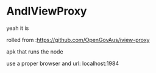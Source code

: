 # AndIViewProxy
yeah it is

rolled from :https://github.com/OpenGovAus/iview-proxy

apk that runs the node 

use a proper browser and url: localhost:1984

